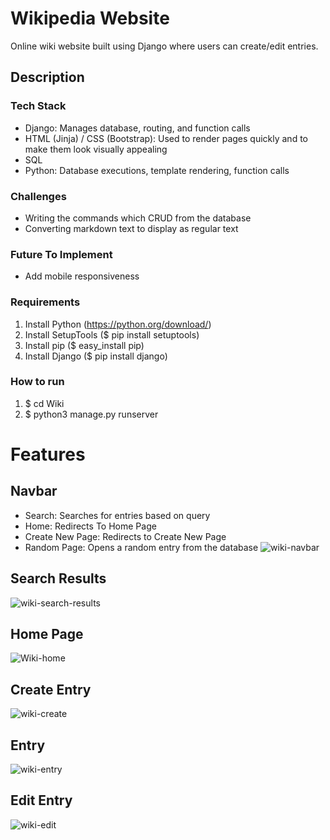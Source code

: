 # Wikipedia Website
Online wiki website built using Django where users can create/edit entries.

## Description
### Tech Stack
- Django: Manages database, routing, and function calls
- HTML (Jinja) / CSS (Bootstrap): Used to render pages quickly and to make them look visually appealing
- SQL
- Python: Database executions, template rendering, function calls
### Challenges
- Writing the commands which CRUD from the database
- Converting markdown text to display as regular text
### Future To Implement
- Add mobile responsiveness

### Requirements
1. Install Python (https://python.org/download/)
1. Install SetupTools ($ pip install setuptools)
1. Install pip ($ easy_install pip)
1. Install Django ($ pip install django)
### How to run
1. $ cd Wiki
1. $ python3 manage.py runserver

# Features

## Navbar
- Search: Searches for entries based on query
- Home: Redirects To Home Page
- Create New Page: Redirects to Create New Page 
- Random Page: Opens a random entry from the database
![wiki-navbar](https://user-images.githubusercontent.com/89746098/187104317-694d58c6-79dd-4a88-bf5f-5f5adb771321.jpg)


## Search Results
![wiki-search-results](https://user-images.githubusercontent.com/89746098/187104331-77274b2f-c082-4c70-82af-c2309e5baf61.jpg)

## Home Page
![Wiki-home](https://user-images.githubusercontent.com/89746098/187103775-a212e289-2824-4402-9871-d2078e78042c.jpg)

## Create Entry
![wiki-create](https://user-images.githubusercontent.com/89746098/187104517-17a82b06-a223-41b9-a2a9-e68930847b81.jpg)

## Entry
![wiki-entry](https://user-images.githubusercontent.com/89746098/187104395-4f86596c-4afe-4122-a94b-c57ef6845b9a.jpg)

## Edit Entry
![wiki-edit](https://user-images.githubusercontent.com/89746098/187104540-67ddcffb-1a34-4be4-852e-5a68f95cfdcb.jpg)

